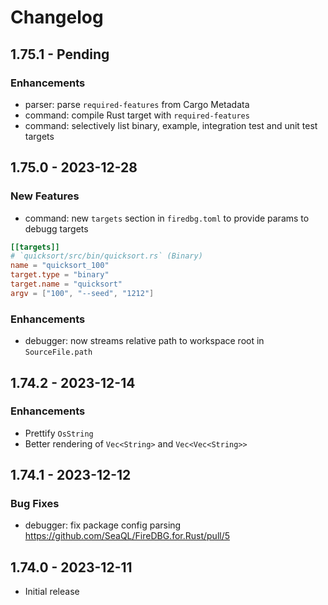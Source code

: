 # Changelog

## 1.75.1 - Pending

### Enhancements

- parser: parse `required-features` from Cargo Metadata
- command: compile Rust target with `required-features`
- command: selectively list binary, example, integration test and unit test targets

## 1.75.0 - 2023-12-28

### New Features

- command: new `targets` section in `firedbg.toml` to provide params to debugg targets
```toml
[[targets]]
# `quicksort/src/bin/quicksort.rs` (Binary)
name = "quicksort_100"
target.type = "binary"
target.name = "quicksort"
argv = ["100", "--seed", "1212"]
```

### Enhancements

- debugger: now streams relative path to workspace root in `SourceFile.path`

## 1.74.2 - 2023-12-14

### Enhancements

- Prettify `OsString`
- Better rendering of `Vec<String>` and `Vec<Vec<String>>`

## 1.74.1 - 2023-12-12

### Bug Fixes

- debugger: fix package config parsing https://github.com/SeaQL/FireDBG.for.Rust/pull/5

## 1.74.0 - 2023-12-11

- Initial release
